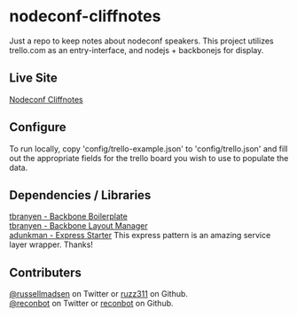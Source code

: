 nodeconf-cliffnotes
==============

Just a repo to keep notes about nodeconf speakers.  This project utilizes trello.com as an entry-interface, and nodejs + backbonejs for display.

## Live Site

<a href="http://nodeconf.jit.su/">Nodeconf Cliffnotes</a>

## Configure

To run locally, copy 'config/trello-example.json' to 'config/trello.json' and fill out the appropriate fields for the trello board you wish to use to populate the data.

## Dependencies / Libraries

[tbranyen - Backbone Boilerplate](https://github.com/tbranyen/backbone-boilerplate)  
[tbranyen - Backbone Layout Manager](https://github.com/tbranyen/backbone.layoutmanager)  
[adunkman - Express Starter](https://github.com/adunkman/express-starter) This express pattern is an amazing service layer wrapper. Thanks! 

## Contributers

<a href="http://twitter.com/russellmadsen">@russellmadsen</a> on Twitter or <a href="https://github.com/ruzz311">ruzz311</a> on Github.  
<a href="http://twitter.com/reconbot">@reconbot</a> on Twitter or <a href="https://github.com/reconbot">reconbot</a> on Github.